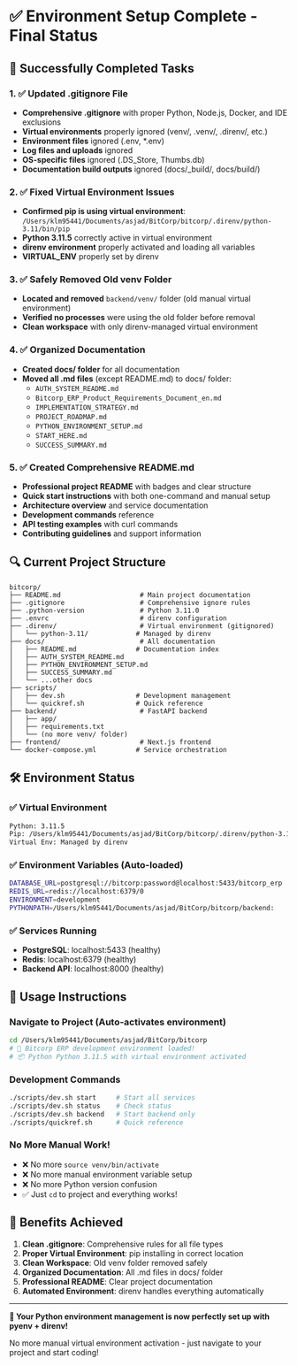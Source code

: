# ✅ Environment Setup Complete - Final Status

## 🎉 Successfully Completed Tasks

### 1. ✅ Updated .gitignore File
- **Comprehensive .gitignore** with proper Python, Node.js, Docker, and IDE exclusions
- **Virtual environments** properly ignored (venv/, .venv/, .direnv/, etc.)
- **Environment files** ignored (.env, *.env)
- **Log files and uploads** ignored
- **OS-specific files** ignored (.DS_Store, Thumbs.db)
- **Documentation build outputs** ignored (docs/_build/, docs/build/)

### 2. ✅ Fixed Virtual Environment Issues
- **Confirmed pip is using virtual environment**: `/Users/klm95441/Documents/asjad/BitCorp/bitcorp/.direnv/python-3.11/bin/pip`
- **Python 3.11.5** correctly active in virtual environment
- **direnv environment** properly activated and loading all variables
- **VIRTUAL_ENV** properly set by direnv

### 3. ✅ Safely Removed Old venv Folder
- **Located and removed** `backend/venv/` folder (old manual virtual environment)
- **Verified no processes** were using the old folder before removal
- **Clean workspace** with only direnv-managed virtual environment

### 4. ✅ Organized Documentation
- **Created docs/ folder** for all documentation
- **Moved all .md files** (except README.md) to docs/ folder:
  - `AUTH_SYSTEM_README.md`
  - `Bitcorp_ERP_Product_Requirements_Document_en.md`
  - `IMPLEMENTATION_STRATEGY.md`
  - `PROJECT_ROADMAP.md`
  - `PYTHON_ENVIRONMENT_SETUP.md`
  - `START_HERE.md`
  - `SUCCESS_SUMMARY.md`

### 5. ✅ Created Comprehensive README.md
- **Professional project README** with badges and clear structure
- **Quick start instructions** with both one-command and manual setup
- **Architecture overview** and service documentation
- **Development commands** reference
- **API testing examples** with curl commands
- **Contributing guidelines** and support information

## 🔍 Current Project Structure

```
bitcorp/
├── README.md                    # Main project documentation
├── .gitignore                   # Comprehensive ignore rules
├── .python-version              # Python 3.11.0
├── .envrc                       # direnv configuration
├── .direnv/                     # Virtual environment (gitignored)
│   └── python-3.11/            # Managed by direnv
├── docs/                        # All documentation
│   ├── README.md               # Documentation index
│   ├── AUTH_SYSTEM_README.md
│   ├── PYTHON_ENVIRONMENT_SETUP.md
│   ├── SUCCESS_SUMMARY.md
│   └── ...other docs
├── scripts/
│   ├── dev.sh                  # Development management
│   └── quickref.sh             # Quick reference
├── backend/                     # FastAPI backend
│   ├── app/
│   ├── requirements.txt
│   └── (no more venv/ folder)
├── frontend/                    # Next.js frontend
└── docker-compose.yml          # Service orchestration
```

## 🛠️ Environment Status

### ✅ Virtual Environment
```bash
Python: 3.11.5
Pip: /Users/klm95441/Documents/asjad/BitCorp/bitcorp/.direnv/python-3.11/bin/pip
Virtual Env: Managed by direnv
```

### ✅ Environment Variables (Auto-loaded)
```bash
DATABASE_URL=postgresql://bitcorp:password@localhost:5433/bitcorp_erp
REDIS_URL=redis://localhost:6379/0
ENVIRONMENT=development
PYTHONPATH=/Users/klm95441/Documents/asjad/BitCorp/bitcorp/backend:
```

### ✅ Services Running
- **PostgreSQL**: localhost:5433 (healthy)
- **Redis**: localhost:6379 (healthy)
- **Backend API**: localhost:8000 (healthy)

## 🚀 Usage Instructions

### Navigate to Project (Auto-activates environment)
```bash
cd /Users/klm95441/Documents/asjad/BitCorp/bitcorp
# 🚀 Bitcorp ERP development environment loaded!
# 📦 Python Python 3.11.5 with virtual environment activated
```

### Development Commands
```bash
./scripts/dev.sh start     # Start all services
./scripts/dev.sh status    # Check status
./scripts/dev.sh backend   # Start backend only
./scripts/quickref.sh      # Quick reference
```

### No More Manual Work!
- ❌ No more `source venv/bin/activate`
- ❌ No more manual environment variable setup
- ❌ No more Python version confusion
- ✅ Just `cd` to project and everything works!

## 🎯 Benefits Achieved

1. **Clean .gitignore**: Comprehensive rules for all file types
2. **Proper Virtual Environment**: pip installing in correct location
3. **Clean Workspace**: Old venv folder removed safely
4. **Organized Documentation**: All .md files in docs/ folder
5. **Professional README**: Clear project documentation
6. **Automated Environment**: direnv handles everything automatically

---

**🎉 Your Python environment management is now perfectly set up with pyenv + direnv!**

No more manual virtual environment activation - just navigate to your project and start coding!
